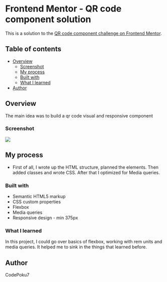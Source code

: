# Frontend Mentor - QR code component solution

This is a solution to the [QR code component challenge on Frontend Mentor](https://www.frontendmentor.io/challenges/qr-code-component-iux_sIO_H).

## Table of contents

- [Overview](#overview)
  - [Screenshot](#screenshot)
  - [My process](#my-process)
  - [Built with](#built-with)
  - [What I learned](#what-i-learned)
- [Author](#author)

## Overview

The main idea was to build a qr code visual and responsive component

### Screenshot

![](.Screenshot\Screenshot.jpg)

## My process

- First of all, I wrote up the HTML structure, planned the elements. Then added classes and wrote CSS. After that I optimized for Media queries.

### Built with

- Semantic HTML5 markup
- CSS custom properties
- Flexbox
- Media queries
- Responsive design - min 375px

### What I learned

In this project, I could go over basics of flexbox, working with rem units and media queries. It helped me to sink in the things that learned before.

## Author

CodePoku7
